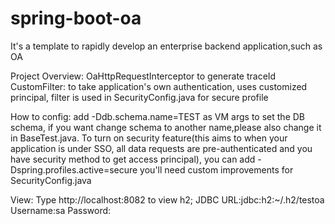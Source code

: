 # spring-boot-oa
It's a template to rapidly develop an enterprise backend application,such as OA 

Project Overview:
OaHttpRequestInterceptor to generate traceId
CustomFilter: to take application's own authentication, uses customized principal, filter is used in SecurityConfig.java for secure profile

How to config:
add 
-Ddb.schema.name=TEST 
as VM args to set the DB schema, if you want change schema to another name,please also change it in BaseTest.java.
To turn on security feature(this aims to when your application is under SSO, all data requests are pre-authenticated and you have security method to get access principal), you can add
-Dspring.profiles.active=secure
you'll need custom improvements for SecurityConfig.java

View:
Type http://localhost:8082 to view h2;
JDBC URL:jdbc:h2:~/.h2/testoa
Username:sa
Password:
